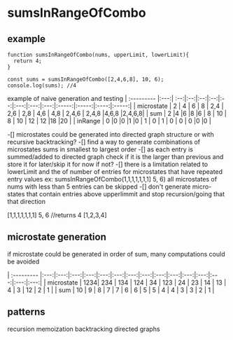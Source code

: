 # sumsInRangeOfCombo

## example
```
function sumsInRangeOfCombo(nums, upperLimit, lowerLimit){
  return 4;
}

const sums = sumsInRangeOfCombo([2,4,6,8], 10, 6);
console.log(sums); //4
```

example of naive generation and testing
| :--------- |:---:| :--:|:--:|:--:|:--:|:--:|:---:|:---:|:---:|:-----:|:-----:|:----:|:-----:|
| microstate |  2  | 4   | 6 | 8 | 2,4 | 2,6 | 2,8 | 4,6 | 4,8 | 2,4,6 | 2,4,8 |4,6,8 |2,4,6,8|
| sum        | 2   |4    |6  |8  |6    | 8   | 10  | 8   |  10 |   12  | 12    |18    |20     |
| inRange    | 0   |0    |0  |1  |0    | 1   | 0   | 1   |  0  |   0   | 0     |0     |0      |

 -[] microstates could be generated into directed graph structure or with recursive backtracking?
 -[] find a way to generate combinations of microstates sums in smallest to largest order
  -[] as each entry is summed/added to directed graph check if it is the larger than previous and store it for later/skip it for now if not?
  -[] there is a limitation related to lowerLimit and the of number of entries for microstates that have repeated entry values 
  ex: sumsInRangeOfCombo(1,1,1,1,1,1,1] 5, 6) all microstates of nums with less than 5 entries can be skipped
 -[] don't generate micro-states that contain entries above upperlimmit and stop recursion/going that that direction 
 

[1,1,1,1,1,1,1] 5, 6 //returns 4 
[1,2,3,4] 

## microstate generation
if microstate could be generated in order of sum, many computations could be avoided

| :--------- |:---:|:---:|:---:|:---:|:---:|:---:|:---:|:---:|:---:|:---:|:---:|:---:|:---:|:---:|:---:|
| microstate | 1234| 234 | 134 | 124 | 34  | 123 | 24  | 23  | 14  | 13  | 4   | 3   | 12  | 2   | 1   |
| sum        | 10  | 9   | 8   | 7   | 7   | 6   | 6   | 5   | 5   | 4   | 4   | 3   | 3   | 2   | 1   |



## patterns
recursion
memoization
backtracking
directed graphs



